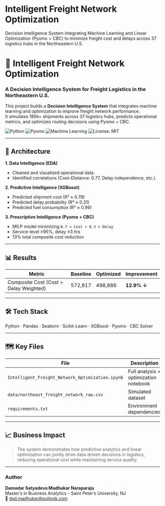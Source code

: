 # Intelligent Freight Network Optimization
Decision Intelligence System integrating Machine Learning and Linear Optimization (Pyomo + CBC) to minimize freight cost and delays across 37 logistics hubs in the Northeastern U.S.
# 🚛 Intelligent Freight Network Optimization

### A Decision Intelligence System for Freight Logistics in the Northeastern U.S.

This project builds a **Decision Intelligence System** that integrates machine learning and optimization to improve freight network performance.  
It simulates 180k+ shipments across 37 logistics hubs, predicts operational metrics, and optimizes routing decisions using Pyomo + CBC.

![Python](https://img.shields.io/badge/Python-3.10+-blue?logo=python)
![Pyomo](https://img.shields.io/badge/Pyomo-CBC%20Solver-brightgreen)
![Machine Learning](https://img.shields.io/badge/ML-XGBoost-orange)
![License: MIT](https://img.shields.io/badge/License-MIT-yellow.svg)


---

## 🧠 Architecture

**1. Data Intelligence (EDA)**  
- Cleaned and visualized operational data.  
- Identified correlations (Cost–Distance: 0.77, Delay independence, etc.).

**2. Predictive Intelligence (XGBoost)**  
- Predicted shipment cost (R² ≈ 0.78)  
- Predicted delay probability (R² ≈ 0.31)  
- Predicted fuel consumption (R² ≈ 0.99)

**3. Prescriptive Intelligence (Pyomo + CBC)**  
- MILP model minimizing `0.7 × Cost + 0.3 × Delay`  
- Service-level ≥95%, delay ≤3 hrs  
- 13% total composite cost reduction

---

## 📊 Results
| Metric | Baseline | Optimized | Improvement |
|--------|-----------|------------|--------------|
| Composite Cost (Cost + Delay Weighted) | 572,817 | 498,886 | **12.9% ↓** |

---

## 🛠️ Tech Stack
Python · Pandas · Seaborn · Scikit-Learn · XGBoost · Pyomo · CBC Solver

---

## 🗺️ Key Files
| File | Description |
|------|--------------|
| `Intelligent_Freight_Network_Optimization.ipynb` | Full analysis + optimization notebook |
| `data/northeast_freight_network_raw.csv` | Simulated dataset |
| `requirements.txt` | Environment dependencies |

---

## 📈 Business Impact
> The system demonstrates how predictive analytics and linear optimization can jointly drive data-driven decisions in logistics, reducing operational cost while maintaining service quality.

---

### Author
**Damodar Satyadeva Madhukar Naraparaju**  
Master’s in Business Analytics – Saint Peter’s University, NJ  
📧 dsd.madhukar@outlook.com

